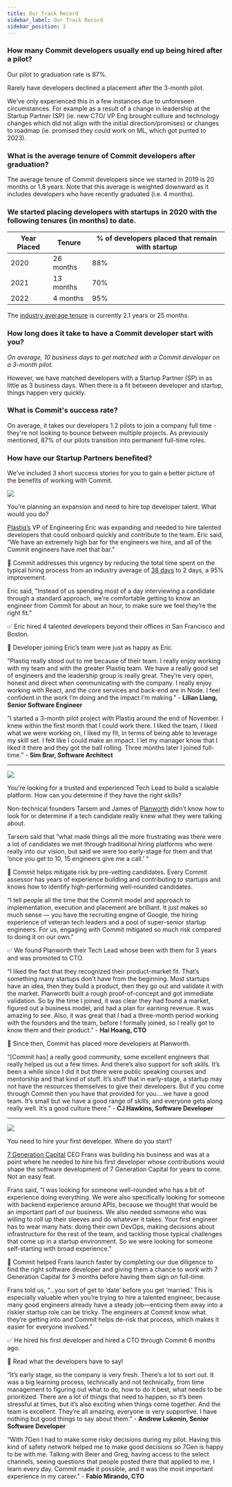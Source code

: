 ```yaml
---
title: Our Track Record
sidebar_label: Our Track Record
sidebar_position: 2
---
```



### How many Commit developers usually end up being hired after a pilot?  

Our pilot to graduation rate is 87%.  
  
Rarely have developers declined a placement after the 3-month pilot.

We’ve only experienced this in a few instances due to unforeseen circumstances. For example as a result of a change in leadership at the Startup Partner (SP) (ie. new CTO/ VP Eng brought culture and technology changes which did not align with the initial direction/promises) or changes to roadmap (ie. promised they could work on ML, which got punted to 2023).

### What is the average tenure of Commit developers after graduation?

The average tenure of Commit developers since we started in 2019 is 20 months or 1.8 years. Note that this average is weighted downward as it includes developers who have recently graduated (i.e. 4 months).

### We started placing developers with startups in 2020 with the following tenures (in months) to date.
  
|Year Placed|Tenure|% of developers placed that remain with startup |
|--|--|--|
|2020|26 months|88%|
|2021|13 months|70%|
|2022|4 months|95%|

The [industry average tenure](https://developerpitstop.com/how-long-do-software-engineers-stay-at-a-job/#:~:text=The%20national%20average%20for%20job,place%20for%20half%20as%20long.) is currently 2.1 years or 25 months.

### How long does it take to have a Commit developer start with you?

*On average, 10 business days to get matched with a Commit developer on a 3-month pilot.*  
  
However, we have matched developers with a Startup Partner (SP) in as little as 3 business days. When there is a fit between developer and startup, things happen very quickly.

### What is Commit's success rate?

On average, it takes our developers 1.2 pilots to join a company full time - they're not looking to bounce between multiple projects. As previously mentioned, 87% of our pilots transition into permanent full-time roles.

### How have our Startup Partners benefited?

  
We’ve included 3 short success stories for you to gain a better picture of the benefits of working with Commit.
  
![](https://lh3.googleusercontent.com/ZUzAzj9Q_ZrsXmxV3Sqg-zaaNKdRUaSWF8kezJHVKN96o1Z9JQq3zheR495lZqTVzMRV-S_ZErfPe1dw-Ml1Zj8I2F5y5zose3oFlWlriB84vTRhWv5SkgEuMVf_wFnN6Rz9ptPbtBlN5gxliYhBoHHE1qrdw8lAqBLgowtWGpJXXEljjKpSlhDgiw)

You’re planning an expansion and need to hire top developer talent. What would you do?

[Plastiq’s](https://www.plastiq.com/) VP of Engineering Eric was expanding and needed to hire talented developers that could onboard quickly and contribute to the team. Eric said, “We have an extremely high bar for the engineers we hire, and all of the Commit engineers have met that bar.”

🔧 Commit addresses this urgency by reducing the total time spent on the typical hiring process from an industry average of [38 days](https://whattobecome.com/blog/interview-statistics/) to 2 days, a 95% improvement.

Eric said, “Instead of us spending most of a day interviewing a candidate through a standard approach, we’re comfortable getting to know an engineer from Commit for about an hour, to make sure we feel they’re the right fit.”  

✅ Eric hired 4 talented developers beyond their offices in San Francisco and Boston.  
  
🔎 Developer joining Eric’s team were just as happy as Eric.

“Plastiq really stood out to me because of their team. I really enjoy working with my team and with the greater Plastiq team. We have a really good set of engineers and the leadership group is really great. They’re very open, honest and direct when communicating with the company. I really enjoy working with React, and the core services and back-end are in Node. I feel confident in the work I’m doing and the impact I’m making.” - **Lilian Liang, Senior Software Engineer**

”I started a 3-month pilot project with Plastiq around the end of November. I knew within the first month that I could work there. I liked the team, I liked what we were working on, I liked my fit, in terms of being able to leverage my skill set. I felt like I could make an impact. I let my manager know that I liked it there and they got the ball rolling. Three months later I joined full-time.” - **Sim Brar, Software Architect**

----------

![](https://lh4.googleusercontent.com/Su1PBIYjJuSoDtUgB6mX0UClSGXXssVw5B7Kn7q5YrhdvqUEftLtkGZr7XfvSZFj2V89KLUq6qhStppLVD6eIETLENUUsslC49gBp9ADMgSH0G79N-UUPjy5r2K5Z20fn4mXkF64J4cgZrQcGgIkXP8K_80Qa8PMDXn2U5wfhzrVvOgKKq5PubONHw)

You’re looking for a trusted and experienced Tech Lead to build a scalable platform. How can you determine if they have the right skills?  
  
Non-technical founders Tarsem and James of [Planworth](https://www.planworth.co/) didn’t know how to look for or determine if a tech candidate really knew what they were talking about.  
  
Tarsem said that “what made things all the more frustrating was there were a lot of candidates we met through traditional hiring platforms who were really into our vision, but said we were too early-stage for them and that ‘once you get to 10, 15 engineers give me a call.’ “

🔧 Commit helps mitigate risk by pre-vetting candidates. Every Commit assessor has years of experience building and contributing to startups and knows how to identify high-performing well-rounded candidates.

“I tell people all the time that the Commit model and approach to implementation, execution and placement are brilliant. It just makes so much sense — you have the recruiting engine of Google, the hiring experience of veteran tech leaders and a pool of super-senior startup engineers. For us, engaging with Commit mitigated so much risk compared to doing it on our own.”

✅ We found Planworth their Tech Lead whose been with them for 3 years and was promoted to CTO.

“I liked the fact that they recognized their product-market fit. That’s something many startups don’t have from the beginning. Most startups have an idea, then they build a product, then they go out and validate it with the market. Planworth built a rough proof-of-concept and got immediate validation. So by the time I joined, it was clear they had found a market, figured out a business model, and had a plan for earning revenue. It was amazing to see. Also, it was great that I had a three-month period working with the founders and the team, before I formally joined, so I really got to know them and their product.” - **Hai Hoang, CTO**

🔎 Since then, Commit has placed more developers at Planworth.

“[Commit has] a really good community, some excellent engineers that really helped us out a few times. And there’s also support for soft skills. It’s been a while since I did it but there were public speaking courses and mentorship and that kind of stuff. It’s stuff that in early-stage, a startup may not have the resources themselves to give their developers. But if you come through Commit then you have that provided for you.…we have a good team. It’s small but we have a good range of skills, and everyone gets along really well. It’s a good culture there.” - **CJ Hawkins, Software Developer**

----------

![](https://lh5.googleusercontent.com/OBDPxuqW-2esADHw7qM_xC8DFO-SW8zbhn9del3Q8-B4LUyQpTz7njzSECb80mbugdKlBPylxDBw0HYWmp7ggVaB6l-yyrvSysTxiHPdQIm-gGN46tnOgXNajrCqbvysDZYozLD4KDzBKncCjldq8RFLIz8G-RJP3ScHpyE5LxwaiCCajTEmxAYGjQ)

You need to hire your first developer. Where do you start?

[7 Generation Capital](https://www.7gen.com/)  CEO Frans was building his business and was at a point where he needed to hire his first developer whose contributions would shape the software development of 7 Generation Capital for years to come. Not an easy feat.  
 
Frans said, “I was looking for someone well-rounded who has a bit of experience doing everything. We were also specifically looking for someone with backend experience around APIs, because we thought that would be an important part of our business. We also needed someone who was willing to roll up their sleeves and do whatever it takes. Your first engineer has to wear many hats: doing their own DevOps, making decisions about infrastructure for the rest of the team, and tackling those typical challenges that come up in a startup environment. So we were looking for someone self-starting with broad experience.”  

🔧 Commit helped Frans launch faster by completing our due diligence to find the right software developer and giving them a chance to work with 7 Generation Capital for 3 months before having them sign on full-time.

Frans told us, “...you sort of get to ‘date’ before you get ‘married.’ This is especially valuable when you’re trying to hire a talented engineer, because many good engineers already have a steady job—enticing them away into a riskier startup role can be tricky. The engineers at Commit know what they’re getting into and Commit helps de-risk that process, which makes it easier for everyone involved.”  
  
✅ He hired his first developer and hired a CTO through Commit 6 months ago.

🔎 Read what the developers have to say!

 “It’s early stage, so the company is very fresh. There’s a lot to sort out. It was a big learning process, technically and not technically, from time management to figuring out what to do, how to do it best, what needs to be prioritized. There are a lot of things that need to happen, so it’s been stressful at times, but it’s also exciting when things come together. And the team is excellent. They’re all amazing, everyone is very supportive. I have nothing but good things to say about them.” - **Andrew Lukonin, Senior Software Developer**

“With 7Gen I had to make some risky decisions during my pilot. Having this kind of safety network helped me to make good decisions so 7Gen is happy to be with me. Talking with Beier and Greg, having access to the select channels, seeing questions that people posted there that applied to me, I learn every day. Commit made it possible, and it was the most important experience in my career.” - **Fabio Mirando, CTO**
